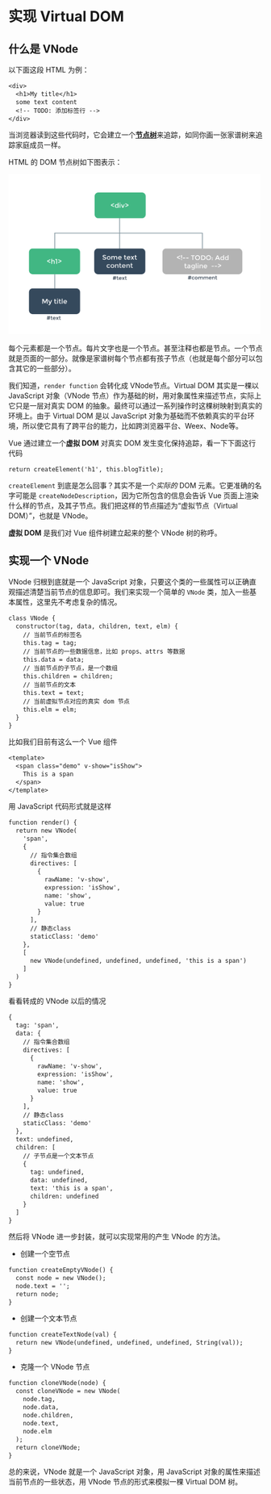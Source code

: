 # 实现 Virtual DOM

## 什么是 VNode

以下面这段 HTML 为例：

```
<div>
  <h1>My title</h1>
  some text content
  <!-- TODO: 添加标签行 -->
</div>
```

当浏览器读到这些代码时，它会建立一个[**节点树**](https://javascript.info/dom-nodes)来追踪，如同你画一张家谱树来追踪家庭成员一样。

HTML 的 DOM 节点树如下图表示：

<img src="../images/dom-tree.png" width="500">

每个元素都是一个节点。每片文字也是一个节点。甚至注释也都是节点。一个节点就是页面的一部分。就像是家谱树每个节点都有孩子节点（也就是每个部分可以包含其它的一些部分）。


我们知道，`render function` 会转化成 VNode节点。Virtual DOM 其实是一棵以 JavaScript 对象（VNode 节点）作为基础的树，用对象属性来描述节点，实际上它只是一层对真实 DOM 的抽象。最终可以通过一系列操作时这棵树映射到真实的环境上。由于 Virtual DOM 是以 JavaScript 对象为基础而不依赖真实的平台环境，所以使它具有了跨平台的能力，比如跨浏览器平台、Weex、Node等。

Vue 通过建立一个**虚拟 DOM** 对真实 DOM 发生变化保持追踪，看一下下面这行代码

```
return createElement('h1', this.blogTitle);
```

`createElement` 到底是怎么回事？其实不是一个*实际的* DOM 元素。它更准确的名字可能是 `createNodeDescription`，因为它所包含的信息会告诉 Vue 页面上渲染什么样的节点，及其子节点。我们把这样的节点描述为“虚拟节点（Virtual DOM）”，也就是 VNode。

**虚拟 DOM** 是我们对 Vue 组件树建立起来的整个 VNode 树的称呼。

## 实现一个 VNode

VNode 归根到底就是一个 JavaScript 对象，只要这个类的一些属性可以正确直观描述清楚当前节点的信息即可。我们来实现一个简单的 `VNode` 类，加入一些基本属性，这里先不考虑复杂的情况。

```
class VNode {
  constructor(tag, data, children, text, elm) {
    // 当前节点的标签名
    this.tag = tag;
    // 当前节点的一些数据信息，比如 props、attrs 等数据
    this.data = data;
    // 当前节点的子节点，是一个数组
    this.children = children;
    // 当前节点的文本
    this.text = text;
    // 当前虚拟节点对应的真实 dom 节点
    this.elm = elm;
  }
}
```

比如我们目前有这么一个 Vue 组件

```
<template>
  <span class="demo" v-show="isShow">
    This is a span
  </span>
</template>
```

用 JavaScript 代码形式就是这样

```
function render() {
  return new VNode(
    'span',
    {
      // 指令集合数组
      directives: [
        {
          rawName: 'v-show',
          expression: 'isShow',
          name: 'show',
          value: true
        }
      ],
      // 静态class
      staticClass: 'demo'
    },
    [
      new VNode(undefined, undefined, undefined, 'this is a span')
    ]
  )
}
```

看看转成的 VNode 以后的情况

```
{
  tag: 'span',
  data: {
    // 指令集合数组
    directives: [
      {
        rawName: 'v-show',
        expression: 'isShow',
        name: 'show',
        value: true
      }
    ],
    // 静态class
    staticClass: 'demo'
  },
  text: undefined,
  children: [
    // 子节点是一个文本节点
    {
      tag: undefined,
      data: undefined,
      text: 'this is a span',
      children: undefined
    }
  ]
}
```

然后将 VNode 进一步封装，就可以实现常用的产生 VNode 的方法。

- 创建一个空节点

```
function createEmptyVNode() {
  const node = new VNode();
  node.text = '';
  return node;
}
```

- 创建一个文本节点
  
```
function createTextNode(val) {
  return new VNode(undefined, undefined, undefined, String(val));
}
```

- 克隆一个 VNode 节点

```
function cloneVNode(node) {
  const cloneVNode = new VNode(
    node.tag,
    node.data,
    node.children,
    node.text,
    node.elm
  );
  return cloneVNode;
}
```

总的来说，VNode 就是一个 JavaScript 对象，用 JavaScript 对象的属性来描述当前节点的一些状态，用 VNode 节点的形式来模拟一棵 Virtual DOM 树。

